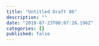 ```yaml
---
title: "Untitled Draft 86"
description: ""
date: "2019-07-23T00:07:26.196Z"
categories: []
published: false
---
```



